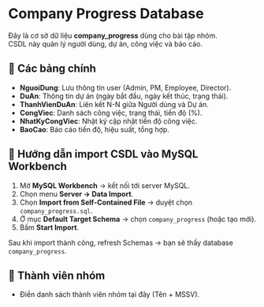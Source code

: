# Company Progress Database

Đây là cơ sở dữ liệu **company_progress** dùng cho bài tập nhóm.  
CSDL này quản lý người dùng, dự án, công việc và báo cáo.

## 📌 Các bảng chính
- **NguoiDung**: Lưu thông tin user (Admin, PM, Employee, Director).  
- **DuAn**: Thông tin dự án (ngày bắt đầu, ngày kết thúc, trạng thái).  
- **ThanhVienDuAn**: Liên kết N-N giữa Người dùng và Dự án.  
- **CongViec**: Danh sách công việc, trạng thái, tiến độ (%).  
- **NhatKyCongViec**: Nhật ký cập nhật tiến độ công việc.  
- **BaoCao**: Báo cáo tiến độ, hiệu suất, tổng hợp.  

## 🚀 Hướng dẫn import CSDL vào MySQL Workbench
1. Mở **MySQL Workbench** → kết nối tới server MySQL.  
2. Chọn menu **Server → Data Import**.  
3. Chọn **Import from Self-Contained File** → duyệt chọn `company_progress.sql`.  
4. Ở mục **Default Target Schema** → chọn `company_progress` (hoặc tạo mới).  
5. Bấm **Start Import**.  

Sau khi import thành công, refresh Schemas → bạn sẽ thấy database `company_progress`.  

## 👥 Thành viên nhóm
- Điền danh sách thành viên nhóm tại đây (Tên + MSSV).
